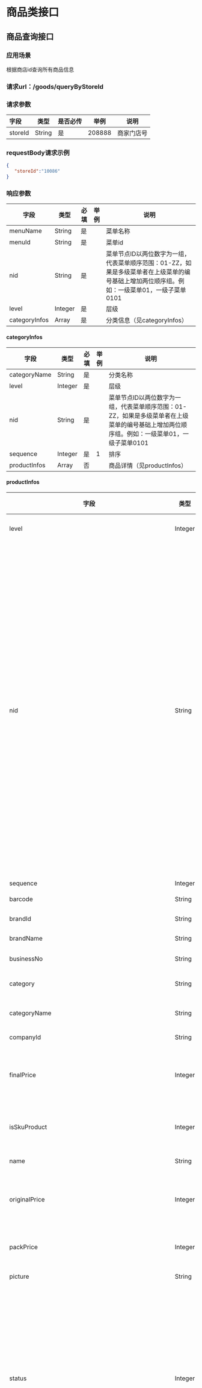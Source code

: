# 商品类接口

## 商品查询接口

### 应用场景

根据商店id查询所有商品信息

### 请求url：/goods/queryByStoreId

### 请求参数

| 字段    | 类型   | 是否必传 | 举例   | 说明       |
| :------ | ------ | -------- | ------ | ---------- |
| storeId | String | 是       | 208888 | 商家门店号 |

### requestBody请求示例

```json
{
   "storeId":"10086"
}
```

### 响应参数

| **字段**      | **类型** | **必填** | **举例** | **说明**                                                     |
| ------------- | -------- | -------- | -------- | ------------------------------------------------------------ |
| menuName      | String   | 是       |          | 菜单名称                                                     |
| menuId        | String   | 是       |          | 菜单id                                                       |
| nid           | String   | 是       |          | 菜单节点ID以两位数字为一组，代表菜单顺序范围：01-ZZ，如果是多级菜单者在上级菜单的编号基础上增加两位顺序组。例如：一级菜单01，一级子菜单0101 |
| level         | Integer  | 是       |          | 层级                                                         |
| categoryInfos | Array    | 是       |          | 分类信息（见categoryInfos）                                  |

#### categoryInfos

| **字段**     | **类型** | **必填** | **举例** | **说明**                                                     |
| ------------ | -------- | -------- | -------- | ------------------------------------------------------------ |
| categoryName | String   | 是       |          | 分类名称                                                     |
| level        | Integer  | 是       |          | 层级                                                         |
| nid          | String   | 是       |          | 菜单节点ID以两位数字为一组，代表菜单顺序范围：01-ZZ，如果是多级菜单者在上级菜单的编号基础上增加两位顺序组。例如：一级菜单01，一级子菜单0101 |
| sequence     | Integer  | 是       | 1        | 排序                                                         |
| productInfos | Array    | 否       |          | 商品详情（见productInfos）                                   |

#### productInfos

| **字段**                                                 | **类型** | **必填** | **举例**     | **说明**                                                     |
| -------------------------------------------------------- | -------- | -------- | ------------ | ------------------------------------------------------------ |
| level                                                    | Integer  | 是       |              | 层级商品详情                                                 |
| nid                                                      | String   | 是       |              | 菜单节点ID以两位数字为一组，代表菜单顺序范围：01-ZZ，如果是多级菜单者在上级菜单的编号基础上增加两位顺序组。例如：一级菜单01，一级子菜单0101 |
| sequence                                                 | Integer  | 是       |              | 排序                                                         |
| barcode                                                  | String   |          |              | 条形码                                                       |
| brandId                                                  | String   | 否       |              | 品牌ID                                                       |
| brandName                                                | String   | 是       |              | 品牌名称                                                     |
| businessNo                                               | String   | 否       | TB2014032666 | 业务编号                                                     |
| category                                                 | String   | 否       |              | 商品分类编码                                                 |
| categoryName                                             | String   | 是       |              | 商品分类名称                                                 |
| companyId                                                | String   | 是       |              | 商户ID                                                       |
| finalPrice                                               | Integer  | 是       | 1000         | 商品最终售价-卖价(单位分)                                    |
| isSkuProduct                                             | Integer  | 是       | 1            | 是否sku商品，1是，0不是                                      |
| name                                                     | String   | 是       | 珍珠奶茶     | 商品名称                                                     |
| originalPrice                                            | Integer  | 是       | 800          | 商品标准售价-原价(单位分)                                    |
| packPrice                                                | Integer  | 是       | 100          | 包装价格(单位分)                                             |
| picture                                                  | String   | 是       |              | 图片地址                                                     |
| status                                                   | Integer  | 是       | 1            | 商品状态 /1下架/2上架/3售罄/4删除/5上架不可售(上架状态但是不在可售时间范围) |
| type                                                     | Integer  | 是       | 1            | 商品类型 /1普通商品/3组合商品/6套餐/9虚拟商品/10多规格商品   |
| pid                                                      | String   | 是       |              | 商品ID                                                       |
| labelNames                                               | Array    | 否       |              | 标签（spu才有）                                              |
| labelNames\name                                          | String   | 是       | 特色         | 标签名称                                                     |
| productAttributeGroupList                                | Array    | 否       |              | 商品属性（spu才有）                                          |
| productAttributeGroupList\attributeName                  | String   | 是       | 辣           | 商品折扣价，以分为单位                                       |
| productAttributeGroupList\attributeType                  | Integer  | 是       | 1000         | 属性组类型                                                   |
| productAttributeGroupList\sequence                       | Integer  | 是       | 1            | 属性组排序                                                   |
| productAttributeGroupList\attributeValues                | Array    | 是       |              | 属性组下属性信息                                             |
| productAttributeGroupList\attributeValues\attributeId    | String   | 是       |              | 属性值ID                                                     |
| productAttributeGroupList\attributeValues\attributeValue | String   | 是       |              | 属性名称                                                     |
| productAttributeGroupList\attributeValues\sequence       | Integer  | 是       | 2            | 属性排序                                                     |
| specificationGroupList                                   | Array    | 否       |              | 规格组列表（spu才有）                                        |
| specificationGroupList\sequence                          | Integer  | 是       |              | 排序                                                         |
| specificationGroupList\specId                            | String   | 是       |              | 规格组id                                                     |
| specificationGroupList\specName                          | String   | 是       |              | 规格组名称                                                   |
| specificationGroupList\specValueVos                      | Array    | 是       |              | 规格值列表                                                   |
| specificationGroupList\specValueVos\sequence             | Integer  | 是       |              | 排序号                                                       |
| specificationGroupList\specValueVos\specValue            | String   | 是       |              | 规格值                                                       |
| specificationGroupList\specValueVos\specValueId          | String   | 是       |              | 规格值ID                                                     |
| skuList                                                  | Array    | 否       |              | SKU列表                                                      |
| skuList\skuId                                            | String   | 是       |              | skuId                                                        |
| skuList\finalPrice                                       | Integer  | 是       |              | 最终价格                                                     |
| skuList\originalPrice                                    | Integer  | 是       |              | 原价                                                         |
| skuList\packPrice                                        | Integer  | 是       |              | 打包费                                                       |
| skuList\productName                                      | String   | 是       |              | 名称                                                         |
| skuList\productType                                      | Integer  | 是       |              | 商品类型                                                     |
| skuList\sequence                                         | Integer  | 是       |              | 排序                                                         |
| skuList\status                                           | Integer  | 是       |              | 状态                                                         |
| skuList\skuSpecValues                                    | Array    | 是       |              | 商品规格                                                     |
| skuList\skuSpecValues\productId                          | String   | 是       |              | 商品id                                                       |
| skuList\skuSpecValues\sequence                           | Integer  | 是       |              | 排序                                                         |
| skuList\skuSpecValues\specId                             | String   | 是       |              | 规格组id                                                     |
| skuList\skuSpecValues\specName                           | String   | 是       |              | 规格名称                                                     |
| skuList\skuSpecValues\specValue                          | String   | 是       |              | 规格值                                                       |
| skuList\skuSpecValues\specValueId                        | String   | 是       |              | 规格值Id                                                     |
| skuSpecValues                                            | Array    | 否       |              | sku规格（sku商品才有）                                       |
| skuSpecValues\productId                                  | String   | 是       |              | 商品id                                                       |
| skuSpecValues\sequence                                   | Integer  | 是       |              | 排序                                                         |
| skuSpecValues\specId                                     | String   | 是       |              | 规格组id                                                     |
| skuSpecValues\specName                                   | String   | 是       |              | 规格名称                                                     |
| skuSpecValues\specValue                                  | String   | 是       |              | 规格值                                                       |
| skuSpecValues\specValueId                                | String   | 是       |              | 规格值Id                                                     |


### responseBody返回示例

```json
{
    "categoryInfos": [
        {
            "categoryName": "test",
            "level": 1,
            "nid": "0101",
            "productInfos": [
                {
                    "barcode": "",
                    "brandId": "",
                    "brandName": "",
                    "businessNo": "",
                    "businessType": "",
                    "completeFlag": 2,
                    "detailText": "多规格01",
                    "finalPrice": 1,
                    "isSkuProduct": 0,
                    "labelNames": [
                        {
                            "id": "0",
                            "name": "特色",
                            "type": "0"
                        },
                        {
                            "id": "0",
                            "name": "美味",
                            "type": "0"
                        }
                    ],
                    "level": 2,
                    "maxLimitNumber": 0,
                    "maxRestrictionQty": 0,
                    "minLimitNumber": 0,
                    "minRestrictionQty": 0,
                    "name": "多规格01",
                    "nid": "010101",
                    "options": "",
                    "originalPrice": 1,
                    "packPrice": 0,
                    "picture": "https://picture.sandload.cn/1554725170464.jpg",
                    "pid": "138327334988135726",
                    "pkNumber": 1,
                    "priceSource": 3,
                    "productAttributeGroupList": [
                        {
                            "attributeName": "温度",
                            "attributeType": 3,
                            "attributeValues": [
                                {
                                    "attributeId": "137174708465634585",
                                    "attributeValue": "冻",
                                    "id": 142407419635634480,
                                    "price": 0,
                                    "sequence": 0,
                                    "status": 2
                                },
                                {
                                    "attributeId": "125609440286271769",
                                    "attributeValue": "加少冰",
                                    "id": 142407419635634480,
                                    "price": 0,
                                    "sequence": 5,
                                    "status": 2
                                }
                            ],
                            "maxNumber": 1,
                            "minNumber": 1,
                            "must": 1,
                            "options": "",
                            "sequence": 3
                        },
                        {
                            "attributeName": "奶量",
                            "attributeType": 6,
                            "attributeValues": [
                                {
                                    "attributeId": "125374222305519889",
                                    "attributeValue": "少量",
                                    "id": 142407419635634480,
                                    "price": 0,
                                    "sequence": 20,
                                    "status": 2
                                },
                                {
                                    "attributeId": "122493722811322375",
                                    "attributeValue": "加牛奶",
                                    "id": 142407419635634480,
                                    "price": 0,
                                    "sequence": 25,
                                    "status": 2
                                }
                            ],
                            "maxNumber": 1,
                            "minNumber": 1,
                            "must": 1,
                            "options": "",
                            "sequence": 6
                        },
                        {
                            "attributeName": "口味",
                            "attributeType": 100013,
                            "attributeValues": [
                                {
                                    "attributeId": "124714737311163694",
                                    "attributeValue": "辣酱",
                                    "id": 142407419635634480,
                                    "price": 0,
                                    "sequence": 10,
                                    "status": 2
                                },
                                {
                                    "attributeId": "124714762753811759",
                                    "attributeValue": "番茄酱",
                                    "id": 142407419635634480,
                                    "price": 0,
                                    "sequence": 15,
                                    "status": 2
                                }
                            ],
                            "maxNumber": 0,
                            "minNumber": 0,
                            "must": 0,
                            "options": "",
                            "sequence": 15
                        }
                    ],
                    "productCode": "duogg01-p",
                    "productPictureList": [
                        {
                            "pictureId": "142407419660800303",
                            "productId": "138327334988135726",
                            "sequence": "0",
                            "type": "default",
                            "url": "https://picture.sandload.cn/1554725170464.jpg"
                        }
                    ],
                    "productionLocation": "",
                    "remark": "多规格01",
                    "saleCount": 0,
                    "sequence": 1,
                    "skuList": [
                        {
                            "customerCode": "duogg01-bz",
                            "finalPrice": 2,
                            "originalPrice": 2,
                            "packPrice": 1,
                            "productName": "多规格01/大杯/珍珠",
                            "productType": 1,
                            "sequence": 0,
                            "skuId": "138327335005961520",
                            "skuSpecValues": [
                                {
                                    "productId": "138327335005961520",
                                    "sequence": 1,
                                    "specId": "126981658895313165",
                                    "specName": "杯型",
                                    "specValue": "大杯",
                                    "specValueId": "126981795913787664"
                                },
                                {
                                    "productId": "138327335005961520",
                                    "sequence": 2,
                                    "specId": "125388160722129444",
                                    "specName": "加料",
                                    "specValue": "珍珠",
                                    "specValueId": "135985417797493052"
                                }
                            ],
                            "status": 2
                        },
                        {
                            "customerCode": "duogg01-by",
                            "finalPrice": 1,
                            "originalPrice": 1,
                            "packPrice": 2,
                            "productName": "多规格01/大杯/椰果",
                            "productType": 1,
                            "sequence": 0,
                            "skuId": "138327335005961526",
                            "skuSpecValues": [
                                {
                                    "productId": "138327335005961526",
                                    "sequence": 3,
                                    "specId": "126981658895313165",
                                    "specName": "杯型",
                                    "specValue": "大杯",
                                    "specValueId": "126981795913787664"
                                },
                                {
                                    "productId": "138327335005961526",
                                    "sequence": 4,
                                    "specId": "125388160722129444",
                                    "specName": "加料",
                                    "specValue": "椰果",
                                    "specValueId": "135985397657493819"
                                }
                            ],
                            "status": 2
                        },
                        {
                            "customerCode": "duogg01-sz",
                            "finalPrice": 1,
                            "originalPrice": 1,
                            "packPrice": 2,
                            "productName": "多规格01/小杯/珍珠",
                            "productType": 1,
                            "sequence": 0,
                            "skuId": "138327335005961532",
                            "skuSpecValues": [
                                {
                                    "productId": "138327335005961532",
                                    "sequence": 5,
                                    "specId": "126981658895313165",
                                    "specName": "杯型",
                                    "specValue": "小杯",
                                    "specValueId": "126981808335218961"
                                },
                                {
                                    "productId": "138327335005961532",
                                    "sequence": 6,
                                    "specId": "125388160722129444",
                                    "specName": "加料",
                                    "specValue": "珍珠",
                                    "specValueId": "135985417797493052"
                                }
                            ],
                            "status": 2
                        },
                        {
                            "customerCode": "duogg01-sy",
                            "finalPrice": 1,
                            "originalPrice": 1,
                            "packPrice": 2,
                            "productName": "多规格01/小杯/椰果",
                            "productType": 1,
                            "sequence": 0,
                            "skuId": "138327335007010051",
                            "skuSpecValues": [
                                {
                                    "productId": "138327335007010051",
                                    "sequence": 7,
                                    "specId": "126981658895313165",
                                    "specName": "杯型",
                                    "specValue": "小杯",
                                    "specValueId": "126981808335218961"
                                },
                                {
                                    "productId": "138327335007010051",
                                    "sequence": 8,
                                    "specId": "125388160722129444",
                                    "specName": "加料",
                                    "specValue": "椰果",
                                    "specValueId": "135985397657493819"
                                }
                            ],
                            "status": 2
                        }
                    ],
                    "skuSpecValues": [],
                    "sourceChannel": "",
                    "specificationGroupList": [
                        {
                            "partnerId": "1864",
                            "sequence": 0,
                            "specId": "126981658895313165",
                            "specName": "杯型",
                            "specValueVos": [
                                {
                                    "sequence": 0,
                                    "specId": "126981658895313165",
                                    "specValue": "大杯",
                                    "specValueId": "126981795913787664"
                                },
                                {
                                    "sequence": 0,
                                    "specId": "126981658895313165",
                                    "specValue": "小杯",
                                    "specValueId": "126981808335218961"
                                }
                            ]
                        },
                        {
                            "partnerId": "1864",
                            "sequence": 0,
                            "specId": "125388160722129444",
                            "specName": "加料",
                            "specValueVos": [
                                {
                                    "sequence": 0,
                                    "specId": "125388160722129444",
                                    "specValue": "珍珠",
                                    "specValueId": "135985417797493052"
                                },
                                {
                                    "sequence": 0,
                                    "specId": "125388160722129444",
                                    "specValue": "椰果",
                                    "specValueId": "135985397657493819"
                                }
                            ]
                        }
                    ],
                    "standardGoodsFlag": 2,
                    "status": 2,
                    "type": 10,
                    "unit": "",
                    "valid": true,
                    "version": 0,
                    "weight": 0
                }
            ],
            "sequence": 0
        }
    ],
    "level": 0,
    "menuId": "138614756111043329",
    "menuName": "test-sjj",
    "nid": "01",
    "sequence": 0
}
  ```


## 商品沽清接口（非码商品ID）

### 应用场景

根据非码商品ID，商品沽清接口

### 请求url：/goods/skuItem/sellOut

### 请求参数

| 字段    | 类型   | 是否必传 | 举例   | 说明       |
| :------ | ------ | -------- | ------ | ---------- |
| storeId | String | 是       | 208888 | 商家门店号 |
| spuId   | String |          |        |            |
| skuIds  | Array  | 是       |        |            |

### requestBody请求示例

```json
{
    "storeId": "1000189",
    "skuIds": [
        "141514633969296671"
    ],
    "spuId": "141514633960908061"
}
```

### 响应参数

无

## 商品撤销沽清接口（非码商品ID）

### 应用场景

根据非码商品ID，商品撤销沽清接口

### 请求url：/goods/skuItem/cancelSellOut

### 请求参数

| 字段    | 类型   | 是否必传 | 举例   | 说明       |
| :------ | ------ | -------- | ------ | ---------- |
| storeId | String | 是       | 208888 | 商家门店号 |
| spuId   | String | 是       |        |            |
| skuId   | String | 是       |        |            |

### requestBody请求示例

```json
{
    "storeId": "1000189",
    "skuId": "141514633969296671",
    "spuId": "141514633960908061"
}
```

### 响应参数

无

## 商品沽清接口（商家自定义商品ID）

### 应用场景

根据商家自定义商品ID，商品沽清接口

### 请求url：/goods/skuItem/sellOutByCustomerCode

### 请求参数

| 字段          | 类型   | 是否必传 | 举例   | 说明       |
| :------------ | ------ | -------- | ------ | ---------- |
| storeId       | String | 是       | 208888 | 商家门店号 |
| customerCodes | Array  | 是       |        |            |

### requestBody请求示例

```json
{
    "storeId": "1000189",
    "customerCodes": ["141514633969296671","141514633969296672"]
}
```

### 响应参数

无

## 商品撤销沽清接口（商家自定义商品ID）

### 应用场景

根据商家自定义商品ID，商品撤销沽清接口

### 请求url：/goods/skuItem/cancelSellOutByCustomerCode

### 请求参数

| 字段          | 类型   | 是否必传 | 举例   | 说明       |
| :------------ | ------ | -------- | ------ | ---------- |
| storeId       | String | 是       | 208888 | 商家门店号 |
| customerCodes | Array  | 是       |        |            |

### requestBody请求示例

```json
{
    "storeId": "1000189",
    "customerCodes": ["141514633969296671","141514633969296672"]
}
```

### 响应参数

无

## 创建商品菜单接口

### 应用场景

创建商品菜单

### 请求url：/menu/add

### 请求参数

| 字段           | 类型   | 是否必传 | 举例 | 说明                                                         |
| -------------- | ------ | -------- | ---- | ------------------------------------------------------------ |
| **channel**    | String | 是       | saas | 渠道                                                         |
| **name**       | string | 是       |      | 菜单名称                                                     |
| **dateStatus** | String | 是       |      | 周期类型 /0不限周期/1周一/2周二/4周三/8周四/16周五/32周六/64周日，各个周期还可以相加，如3代表周一+周二 |
| **startTime**  | String | 是       |      | 开始时间 格式 HH:mm:ss,00:00:00-23:59:59                     |
| **endTime**    | String | 是       |      | 结束时间 格式 HH:mm:ss,00:00:00-23:59:59                     |
| **menuNo**     | String | 是       |      | 菜单编号，默认菜单=0                                         |
| **type**       | String | 是       |      | 菜单类型,1门店菜单/2商户菜单/3集中店菜单                     |
| remark         | String | 否       |      | 备注                                                         |

### requestBody请求示例

```json

{
    "channel":"saas",
    "dateStatus":1,
    "endTime":"2019-08-09 10:00:00",
    "menuCode":"0102",
    "menuNo":10,
    "name":"测试",
    "partnerId":"string",
    "remark":"测试",
    "startTime":"2019-07-09 10:00:00",
    "type":0
}
```

### 响应参数

| **字段** | **类型** | **必填** | **举例** | **说明** |
| -------- | -------- | -------- | -------- | -------- |
| menuId   | String   | 是       |          | 菜单ID   |

### responseBody返回示例

```json
 "146682059538214920"
```

## 创建商品菜单分类接口

### 应用场景

创建商品菜单分类

### 请求url：/menu/addCategory

### 请求参数

| 字段                 | 类型    | 是否必传 | 举例 | 说明                                                         |
| -------------------- | ------- | -------- | ---- | ------------------------------------------------------------ |
| **name**             | string  | 是       |      | 分类名称                                                     |
| customerCategoryCode | string  | 否       |      | 分类code                                                     |
| categoryId           | String  | 是       |      | 菜单节点ID以两位数字为一组，代表菜单顺序范围：01-ZZ，如果是多级菜单者在上级菜单的编号基础上增加两位顺序组。例如：一级菜单01，一级子菜单0101 |
| **menuId**           | String  | 是       |      | 菜单id                                                       |
| **sequence**         | Integer | 是       |      | 排序值（值越小，分类越往上）                                 |
| **icon**             | String  | 否       |      | 节点图片                                                     |
| **options**          | String  | 否       |      | 节点options（扩展字段，提供用户存储自定义json格式数据）      |
| remark               | String  | 否       |      | 节点备注                                                     |

### requestBody请求示例

```json
{
    "menuId":"146682059538214920",
    "categoryId":"01",
    "customerCategoryCode":"111",
    "name":"分类二",
    "remark":"分类二",
    "sequence":2
}
```

### 响应参数

| **字段**   | **类型** | **必填** | **举例** | **说明**                                                     |
| ---------- | -------- | -------- | -------- | ------------------------------------------------------------ |
| menuId     | String   | 是       |          | 菜单ID                                                       |
| name       | string   |          |          | 分类名称                                                     |
| categoryId | string   |          |          | 菜单分类ID以两位数字为一组，代表菜单顺序范围：01-ZZ，如果是多级菜单者在上级菜单的编号基础上增加两位顺序组。例如：一级菜单01，一级子菜单0101 |
| icon       | string   |          |          | 图标                                                         |
| options    | string   |          |          | 扩展字段，提供用户端存储自定义json格式数据                   |
| sequence   | Integer  |          |          | 排序节点排序号,父节点编号+2位序号，根节点为0                 |
| type       | String   |          |          | 类型, 如套餐，主食，饮料等                                   |
| remark     | String   |          |          | 备注                                                         |
| createDate | String   |          |          | 创建时间                                                     |

responseBody返回示例

```json
{
    "createDate":"1562678160358",
    "icon":"",
    "menuId":"146682059538214920",
    "name":"分类二",
    "options":"",
    "remark":"分类二",
    "sequence":2,
    "type":"node"
}
```

## 获取菜单列表接口

### 应用场景

根据商户id返回菜单及分类

### 请求url：/menu/list

### 请求参数

| 字段         | 类型    | 是否必传 | 举例 | 说明                         |
| ------------ | ------- | -------- | ---- | ---------------------------- |
| **channel**  | String  | 否       | saas | 渠道                         |
| **isValid**  | string  | 否       |      | 是否有效（0：无效，1：有效） |
| **menuCode** | String  | 否       |      | 菜单编号                     |
| **name**     | String  | 否       |      | 菜单名称                     |
| **storeId**  | String  | 否       |      | 门店id                       |
| pageNum      | Integer | 是       |      | 当前页                       |
| pageSize     | Integer | 是       |      | 页数                         |

### requestBody请求示例

```json
{
    "pageNum":1,
 	"pageSize":10
}
```

### 响应参数

| **字段**      | **类型** | **必填** | **举例** | **说明**                     |
| ------------- | -------- | -------- | -------- | ---------------------------- |
| list/isOnline | Integer  | 是       |          | 是否在线上使用(0：否，1：是) |
| list/isValid  | Integer  | 是       |          | 是否有效(0：否，1：是)       |
| list/menuCode | String   | 是       |          | 菜单编号                     |
| list/menuId   | String   | 是       |          | 菜单id                       |
| list/name     | String   | 是       |          | 菜单名称                     |
| list/remark   | String   | 是       |          | 菜单备注                     |
| totalCount    | Integer  | 是       |          | 总数量                       |
| totalPages    | Integer  | 是       |          | 总页数                       |

### responseBody返回示例

```json
"list":[
        {
            "isOnline":0,
            "isValid":1,
            "menuCode":"146682059538214920",
            "menuId":"146682059538214920",
            "name":"测试",
            "remark":"测试"
        },
        {
            "isOnline":0,
            "isValid":1,
            "menuCode":"GC007",
            "menuId":"146693217764659980",
            "name":"GC007",
            "remark":"GC007"
        },
        {
            "isOnline":0,
            "isValid":1,
            "menuCode":"109387493",
            "menuId":"144983044929038390",
            "name":"菜单名称-0000001",
            "remark":"备注备注"
        },
        {
            "isOnline":0,
            "isValid":1,
            "menuCode":"00000",
            "menuId":"144427801391564829",
            "name":"test",
            "remark":"test"
        },
        {
            "isOnline":0,
            "isValid":1,
            "menuCode":"000111",
            "menuId":"144238503243448863",
            "name":"杨国福",
            "remark":"杨国福"
        },
        {
            "isOnline":0,
            "isValid":1,
            "menuCode":"test_youzi",
            "menuId":"144232335939895810",
            "name":"youzi的菜单",
            "remark":""
        },
        {
            "isOnline":0,
            "isValid":1,
            "menuCode":"100130405",
            "menuId":"144065254209506317",
            "name":"专属菜单",
            "remark":""
        },
        {
            "isOnline":0,
            "isValid":1,
            "menuCode":"asd",
            "menuId":"143670255396473861",
            "name":"test",
            "remark":"test"
        },
        {
            "isOnline":0,
            "isValid":1,
            "menuCode":"哗啦啦测试商品",
            "menuId":"143402139249742136",
            "name":"哗啦啦测试商品",
            "remark":"哗啦啦测试商品"
        },
        {
            "isOnline":0,
            "isValid":1,
            "menuCode":"testSkuLimit",
            "menuId":"142970993325052205",
            "name":"testSkuLimit",
            "remark":"testSkuLimit"
        }
    ],
    "pageNum":1,
    "pageSize":10,
    "totalCount":36,
    "totalPages":0
}
```

## 查询菜单及分类信息接口

### 应用场景

根据菜单ID或门店ID查询菜单及分类信息

### 请求url：/menu/detail

### 请求参数

| 字段        | 类型   | 是否必传 | 举例 | 说明   |
| ----------- | ------ | -------- | ---- | ------ |
| **menuId**  | Long   | 是       | saas | 菜单id |
| **storeId** | string | 否       |      | 门店id |

### requestBody请求示例

```json
{
  "menuId": "146682059538214920",
  "storeId": "101"
}
```

### 响应参数

| **字段**             | **类型** | **必填** | **举例** | **说明**                                                     |
| -------------------- | -------- | -------- | -------- | ------------------------------------------------------------ |
| menuId               | String   | 是       |          | 菜单ID                                                       |
| name                 | string   |          |          | 分类名称                                                     |
| categoryId           | string   |          |          | 菜单分类ID以两位数字为一组，代表菜单顺序范围：01-ZZ，如果是多级菜单者在上级菜单的编号基础上增加两位顺序组。例如：一级菜单01，一级子菜单0101 |
| customerCategoryCode | String   |          |          | 分类code                                                     |
| icon                 | string   |          |          | 图标                                                         |
| options              | string   |          |          | 扩展字段，提供用户端存储自定义json格式数据                   |
| sequence             | Integer  |          |          | 排序节点排序号,父节点编号+2位序号，根节点为0                 |
| type                 | String   |          |          | 类型, 如套餐，主食，饮料等                                   |
| remark               | String   |          |          | 备注                                                         |
| createDate           | String   |          |          | 创建时间                                                     |

### responseBody返回示例

```json
{
    "list":[
        {
            "categoryId":"0101",
            "createDate":"1562665908000",
            "customerCategoryCode":"",
            "icon":"",
            "menuId":"146682059538214920",
            "name":"分类一",
            "options":"",
            "remark":"分类一",
            "sequence":1,
            "type":"node"
        },
        {
            "categoryId":"0102",
            "createDate":"1562677936000",
            "customerCategoryCode":"111",
            "icon":"",
            "menuId":"146682059538214920",
            "name":"分类二",
            "options":"",
            "remark":"分类二",
            "sequence":2,
            "type":"node"
        },
        {
            "categoryId":"0103",
            "createDate":"1562678160000",
            "customerCategoryCode":"121",
            "icon":"",
            "menuId":"146682059538214920",
            "name":"分类三",
            "options":"",
            "remark":"分类三",
            "sequence":3,
            "type":"node"
        }
    ]
}
```

## 菜单批量绑定门店(限制300)

### 请求地址 /goods/bandingMenuToStores

### 请求方法 POST

### 请求参数

参数|参数含义|类型|必填|说明
---|---|---|---|---
partnerId|商户编号|String|Y|商户编号
menuId|菜单编号|String|Y|菜单编号
storeIds|门店列表|List`<String>`|Y|门店列表

### requestBody请求示例

```json
{
"menuId":"137169131923508491",
"storeIds":["190314"]
}
```

### 响应：
参数|参数含义|类型|说明
---|---|---|---
code|返回码|String|返回码
message|返回信息|String|返回信息
result|返回结果|Object|返回结果


### 响应示例

```json
{
    "ver": "1",
    "statusCode": "100",
    "message": "成功",
    "responseBody": null,
    "sign": null
}
```


## 商品批量上下架(限制300)

### 请求地址 /goods/batchChangeStatus

### 请求方法 POST

### 请求参数

参数|参数含义|类型|必填|说明
---|---|---|---|---
partnerId|商户编号|String|Y|商户编号
productIds|菜单编号|List`<String>`|Y|菜单编号
status|上下架状态|String|Y|上下架状态 1:上架 ；2：下架

### requestBody请求示例

```json
{
"status":"1",
"productIds":["146609369572911135","145588001954801706"]
}

```

### 响应：

参数|参数含义|类型|说明
---|---|---|---
code|返回码|String|返回码
message|返回信息|String|返回信息
result|返回结果|Object|返回结果

### 响应示例
```json
{
    "ver": "1",
    "statusCode": "100",
    "message": "成功",
    "responseBody": null,
    "sign": null
}
```

## 门店商品库存批量同步(限制300)

### 请求地址 /goods/batchSynStoreStock

### 请求方法 POST

### 请求参数

参数|参数含义|类型|必填|说明
---|---|---|---|---
channel|渠道|String|Y|渠道
partnerId|商户号|String|Y|商户号
storeId|门店编号|String|Y|门店编号
invInfos|库存信息|List`<FullInvInfoVo>`|Y|库存信息
invInfos/customerCode|商品编号|String|Y|商品编号, maxLength = 50 ， 与productId至少填一个
invInfos/productId|非码商品id|String|Y|非码商品id，与customerCode至少填一个
invInfos/productName|商品名称|String|Y|商品名称
invInfos/qty|初始库存数量|Integer|Y|初始库存数量
invInfos/remark|备注|String|N|备注
invInfos/safeQty|安全库存数|Integer|N|安全库存数
invInfos/virtualQty|虚拟库存数|Integer|N|虚拟库存数

### requestBody请求示例
```json
{
"channel":"xcx",
"partnerId":"1864",
"storeId":"190314",
"invInfos":[{"productId":"145584167419324450","qty":"68","safeQty":"8"}]
}
```

### 响应：

参数|参数含义|类型|说明
---|---|---|---
code|返回码|String|返回码
message|返回信息|String|返回信息
result|返回结果|Object|返回结果

### 响应示例

```json
{
    "ver": "1",
    "statusCode": "100",
    "message": "成功",
    "responseBody": null,
    "sign": null
}
```

